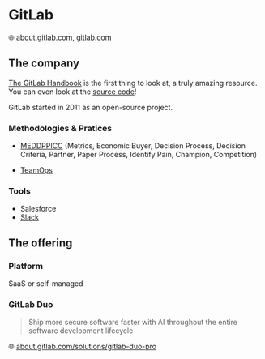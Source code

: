 # GitLab

🌐 [about.gitlab.com](https://about.gitlab.com/), [gitlab.com](https://gitlab.com/)

## The company

[The GitLab Handbook](https://handbook.gitlab.com/) is the first thing to look at, a truly amazing resource.
You can even look at the [source code](https://gitlab.com/gitlab-com/content-sites/handbook)!

GitLab started in 2011 as an open-source project.

### Methodologies & Pratices

- [MEDDPPICC](https://handbook.gitlab.com/handbook/sales/meddppicc/) (Metrics, Economic Buyer, Decision Process, Decision Criteria, Partner, Paper Process, Identify Pain, Champion, Competition)

- [TeamOps](https://about.gitlab.com/teamops/)

### Tools

- Salesforce
- [Slack](https://gitlab.enterprise.slack.com/)

## The offering

### Platform

SaaS or self-managed

### GitLab Duo

> Ship more secure software faster with AI throughout the entire software development lifecycle

🌐 [about.gitlab.com/solutions/gitlab-duo-pro](https://about.gitlab.com/solutions/gitlab-duo-pro/sales/)
